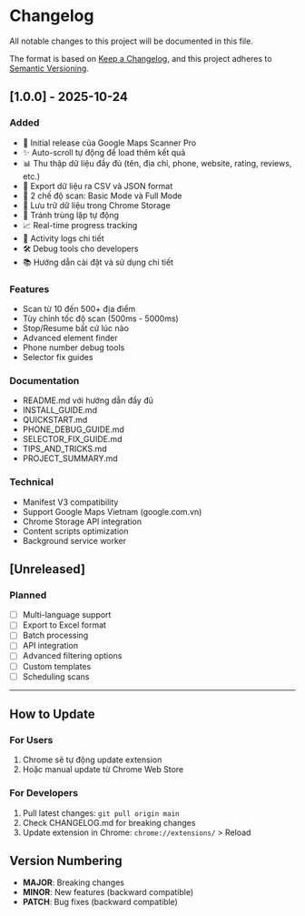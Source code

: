 # Changelog

All notable changes to this project will be documented in this file.

The format is based on [Keep a Changelog](https://keepachangelog.com/en/1.0.0/),
and this project adheres to [Semantic Versioning](https://semver.org/spec/v2.0.0.html).

## [1.0.0] - 2025-10-24

### Added
- 🎉 Initial release của Google Maps Scanner Pro
- ✨ Auto-scroll tự động để load thêm kết quả
- 📊 Thu thập dữ liệu đầy đủ (tên, địa chỉ, phone, website, rating, reviews, etc.)
- 💾 Export dữ liệu ra CSV và JSON format
- 🎯 2 chế độ scan: Basic Mode và Full Mode
- 💪 Lưu trữ dữ liệu trong Chrome Storage
- 🔄 Tránh trùng lặp tự động
- 📈 Real-time progress tracking
- 📝 Activity logs chi tiết
- 🛠️ Debug tools cho developers
- 📚 Hướng dẫn cài đặt và sử dụng chi tiết

### Features
- Scan từ 10 đến 500+ địa điểm
- Tùy chỉnh tốc độ scan (500ms - 5000ms)
- Stop/Resume bất cứ lúc nào
- Advanced element finder
- Phone number debug tools
- Selector fix guides

### Documentation
- README.md với hướng dẫn đầy đủ
- INSTALL_GUIDE.md
- QUICKSTART.md
- PHONE_DEBUG_GUIDE.md
- SELECTOR_FIX_GUIDE.md
- TIPS_AND_TRICKS.md
- PROJECT_SUMMARY.md

### Technical
- Manifest V3 compatibility
- Support Google Maps Vietnam (google.com.vn)
- Chrome Storage API integration
- Content scripts optimization
- Background service worker

## [Unreleased]

### Planned
- [ ] Multi-language support
- [ ] Export to Excel format
- [ ] Batch processing
- [ ] API integration
- [ ] Advanced filtering options
- [ ] Custom templates
- [ ] Scheduling scans

---

## How to Update

### For Users
1. Chrome sẽ tự động update extension
2. Hoặc manual update từ Chrome Web Store

### For Developers
1. Pull latest changes: `git pull origin main`
2. Check CHANGELOG.md for breaking changes
3. Update extension in Chrome: `chrome://extensions/` > Reload

## Version Numbering

- **MAJOR**: Breaking changes
- **MINOR**: New features (backward compatible)
- **PATCH**: Bug fixes (backward compatible)